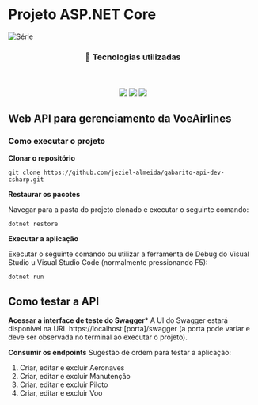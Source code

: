 # Projeto ASP.NET Core

![Série](https://img.shields.io/badge/Jeziel%20Almeida-AluraTube-blue)

<h3 align="center">
🚀 Tecnologias utilizadas
<p>&nbsp;</p>
<img src="https://img.shields.io/badge/ASP.NET Core-blue.svg?style=for-the-badge&logo=dotnet&logoColor=white"/>
<img src="https://img.shields.io/badge/Swagger-%23323330.svg?style=for-the-badge&logo=swagger&logoColor=%23F7DF1E">
<img src="https://img.shields.io/badge/git-%23F05033.svg?style=for-the-badge&logo=git&logoColor=white"/>

##  Web API para gerenciamento da VoeAirlines

### Como executar o projeto

**Clonar o repositório**
```
git clone https://github.com/jeziel-almeida/gabarito-api-dev-csharp.git
```

**Restaurar os pacotes**

Navegar para a pasta do projeto clonado e executar o seguinte comando:

```
dotnet restore
```

**Executar a aplicação**

Executar o seguinte comando ou utilizar a ferramenta de Debug do Visual Studio u Visual Studio Code (normalmente pressionando F5):
```
dotnet run
```

## Como testar a API

**Acessar a interface de teste do Swagger***
A UI do Swagger estará disponível na URL https://localhost:[porta]/swagger (a porta pode variar e deve ser observada no terminal ao executar o projeto).

**Consumir os endpoints**
Sugestão de ordem para testar a aplicação:

1) Criar, editar e excluir Aeronaves
2) Criar, editar e excluir Manutenção
3) Criar, editar e excluir Piloto
4) Criar, editar e excluir Voo
